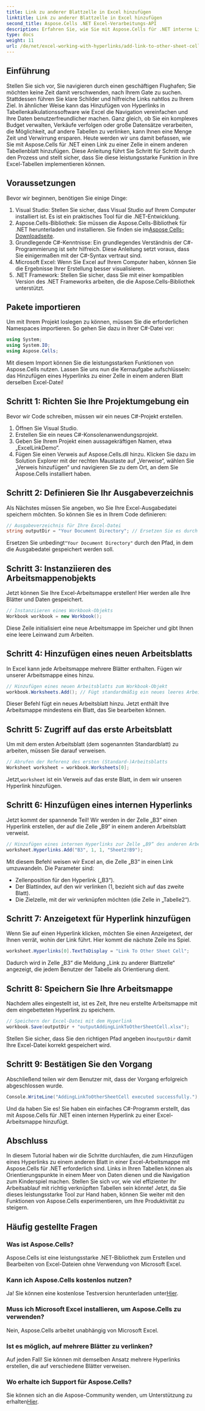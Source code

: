 ```yaml
---
title: Link zu anderer Blattzelle in Excel hinzufügen
linktitle: Link zu anderer Blattzelle in Excel hinzufügen
second_title: Aspose.Cells .NET Excel-Verarbeitungs-API
description: Erfahren Sie, wie Sie mit Aspose.Cells für .NET interne Links zu Zellen in Excel-Tabellen hinzufügen. Verbessern Sie mühelos die Navigation in Ihren Tabellen.
type: docs
weight: 11
url: /de/net/excel-working-with-hyperlinks/add-link-to-other-sheet-cell/
---
```

## Einführung
Stellen Sie sich vor, Sie navigieren durch einen geschäftigen Flughafen; Sie möchten keine Zeit damit verschwenden, nach Ihrem Gate zu suchen. Stattdessen führen Sie klare Schilder und hilfreiche Links nahtlos zu Ihrem Ziel. In ähnlicher Weise kann das Hinzufügen von Hyperlinks in Tabellenkalkulationssoftware wie Excel die Navigation vereinfachen und Ihre Daten benutzerfreundlicher machen. Ganz gleich, ob Sie ein komplexes Budget verwalten, Verkäufe verfolgen oder große Datensätze verarbeiten, die Möglichkeit, auf andere Tabellen zu verlinken, kann Ihnen eine Menge Zeit und Verwirrung ersparen. Heute werden wir uns damit befassen, wie Sie mit Aspose.Cells für .NET einen Link zu einer Zelle in einem anderen Tabellenblatt hinzufügen. Diese Anleitung führt Sie Schritt für Schritt durch den Prozess und stellt sicher, dass Sie diese leistungsstarke Funktion in Ihre Excel-Tabellen implementieren können.
## Voraussetzungen
Bevor wir beginnen, benötigen Sie einige Dinge:
1. Visual Studio: Stellen Sie sicher, dass Visual Studio auf Ihrem Computer installiert ist. Es ist ein praktisches Tool für die .NET-Entwicklung.
2. Aspose.Cells-Bibliothek: Sie müssen die Aspose.Cells-Bibliothek für .NET herunterladen und installieren. Sie finden sie im[Aspose Cells-Downloadseite](https://releases.aspose.com/cells/net/).
3. Grundlegende C#-Kenntnisse: Ein grundlegendes Verständnis der C#-Programmierung ist sehr hilfreich. Diese Anleitung setzt voraus, dass Sie einigermaßen mit der C#-Syntax vertraut sind.
4. Microsoft Excel: Wenn Sie Excel auf Ihrem Computer haben, können Sie die Ergebnisse Ihrer Erstellung besser visualisieren.
5. .NET Framework: Stellen Sie sicher, dass Sie mit einer kompatiblen Version des .NET Frameworks arbeiten, die die Aspose.Cells-Bibliothek unterstützt.
## Pakete importieren
Um mit Ihrem Projekt loslegen zu können, müssen Sie die erforderlichen Namespaces importieren. So gehen Sie dazu in Ihrer C#-Datei vor:
```csharp
using System;
using System.IO;
using Aspose.Cells;
```
Mit diesem Import können Sie die leistungsstarken Funktionen von Aspose.Cells nutzen. 
Lassen Sie uns nun die Kernaufgabe aufschlüsseln: das Hinzufügen eines Hyperlinks zu einer Zelle in einem anderen Blatt derselben Excel-Datei! 
## Schritt 1: Richten Sie Ihre Projektumgebung ein
Bevor wir Code schreiben, müssen wir ein neues C#-Projekt erstellen. 
1. Öffnen Sie Visual Studio.
2. Erstellen Sie ein neues C#-Konsolenanwendungsprojekt. 
3. Geben Sie Ihrem Projekt einen aussagekräftigen Namen, etwa „ExcelLinkDemo“.
4. Fügen Sie einen Verweis auf Aspose.Cells.dll hinzu. Klicken Sie dazu im Solution Explorer mit der rechten Maustaste auf „Verweise“, wählen Sie „Verweis hinzufügen“ und navigieren Sie zu dem Ort, an dem Sie Aspose.Cells installiert haben.
## Schritt 2: Definieren Sie Ihr Ausgabeverzeichnis
Als Nächstes müssen Sie angeben, wo Sie Ihre Excel-Ausgabedatei speichern möchten. So können Sie es in Ihrem Code definieren:
```csharp
// Ausgabeverzeichnis für Ihre Excel-Datei
string outputDir = "Your Document Directory"; // Ersetzen Sie es durch Ihr Verzeichnis
```
 Ersetzen Sie unbedingt`"Your Document Directory"` durch den Pfad, in dem die Ausgabedatei gespeichert werden soll.
## Schritt 3: Instanziieren des Arbeitsmappenobjekts
Jetzt können Sie Ihre Excel-Arbeitsmappe erstellen! Hier werden alle Ihre Blätter und Daten gespeichert.
```csharp
// Instanziieren eines Workbook-Objekts
Workbook workbook = new Workbook();
```
Diese Zeile initialisiert eine neue Arbeitsmappe im Speicher und gibt Ihnen eine leere Leinwand zum Arbeiten.
## Schritt 4: Hinzufügen eines neuen Arbeitsblatts
In Excel kann jede Arbeitsmappe mehrere Blätter enthalten. Fügen wir unserer Arbeitsmappe eines hinzu.
```csharp
// Hinzufügen eines neuen Arbeitsblatts zum Workbook-Objekt
workbook.Worksheets.Add(); // Fügt standardmäßig ein neues leeres Arbeitsblatt hinzu
```
Dieser Befehl fügt ein neues Arbeitsblatt hinzu. Jetzt enthält Ihre Arbeitsmappe mindestens ein Blatt, das Sie bearbeiten können.
## Schritt 5: Zugriff auf das erste Arbeitsblatt
Um mit dem ersten Arbeitsblatt (dem sogenannten Standardblatt) zu arbeiten, müssen Sie darauf verweisen.
```csharp
// Abrufen der Referenz des ersten (Standard-)Arbeitsblatts
Worksheet worksheet = workbook.Worksheets[0];
```
 Jetzt,`worksheet` ist ein Verweis auf das erste Blatt, in dem wir unseren Hyperlink hinzufügen.
## Schritt 6: Hinzufügen eines internen Hyperlinks
Jetzt kommt der spannende Teil! Wir werden in der Zelle „B3“ einen Hyperlink erstellen, der auf die Zelle „B9“ in einem anderen Arbeitsblatt verweist.
```csharp
// Hinzufügen eines internen Hyperlinks zur Zelle „B9“ des anderen Arbeitsblatts „Sheet2“
worksheet.Hyperlinks.Add("B3", 1, 1, "Sheet2!B9");
```
Mit diesem Befehl weisen wir Excel an, die Zelle „B3“ in einen Link umzuwandeln. Die Parameter sind:
- Zellenposition für den Hyperlink („B3“).
- Der Blattindex, auf den wir verlinken (1, bezieht sich auf das zweite Blatt).
- Die Zielzelle, mit der wir verknüpfen möchten (die Zelle in „Tabelle2“).
## Schritt 7: Anzeigetext für Hyperlink hinzufügen
Wenn Sie auf einen Hyperlink klicken, möchten Sie einen Anzeigetext, der Ihnen verrät, wohin der Link führt. Hier kommt die nächste Zeile ins Spiel.
```csharp
worksheet.Hyperlinks[0].TextToDisplay = "Link To Other Sheet Cell";
```
Dadurch wird in Zelle „B3“ die Meldung „Link zu anderer Blattzelle“ angezeigt, die jedem Benutzer der Tabelle als Orientierung dient.
## Schritt 8: Speichern Sie Ihre Arbeitsmappe
Nachdem alles eingestellt ist, ist es Zeit, Ihre neu erstellte Arbeitsmappe mit dem eingebetteten Hyperlink zu speichern.
```csharp
// Speichern der Excel-Datei mit dem Hyperlink
workbook.Save(outputDir + "outputAddingLinkToOtherSheetCell.xlsx");
```
 Stellen Sie sicher, dass Sie den richtigen Pfad angeben in`outputDir` damit Ihre Excel-Datei korrekt gespeichert wird.
## Schritt 9: Bestätigen Sie den Vorgang
Abschließend teilen wir dem Benutzer mit, dass der Vorgang erfolgreich abgeschlossen wurde.
```csharp
Console.WriteLine("AddingLinkToOtherSheetCell executed successfully.");
```
Und da haben Sie es! Sie haben ein einfaches C#-Programm erstellt, das mit Aspose.Cells für .NET einen internen Hyperlink zu einer Excel-Arbeitsmappe hinzufügt.
## Abschluss
In diesem Tutorial haben wir die Schritte durchlaufen, die zum Hinzufügen eines Hyperlinks zu einem anderen Blatt in einer Excel-Arbeitsmappe mit Aspose.Cells für .NET erforderlich sind. Links in Ihren Tabellen können als Orientierungspunkte in einem Meer von Daten dienen und die Navigation zum Kinderspiel machen. Stellen Sie sich vor, wie viel effizienter Ihr Arbeitsablauf mit richtig verknüpften Tabellen sein könnte! Jetzt, da Sie dieses leistungsstarke Tool zur Hand haben, können Sie weiter mit den Funktionen von Aspose.Cells experimentieren, um Ihre Produktivität zu steigern.
## Häufig gestellte Fragen
### Was ist Aspose.Cells?  
Aspose.Cells ist eine leistungsstarke .NET-Bibliothek zum Erstellen und Bearbeiten von Excel-Dateien ohne Verwendung von Microsoft Excel.
### Kann ich Aspose.Cells kostenlos nutzen?  
 Ja! Sie können eine kostenlose Testversion herunterladen unter[Hier](https://releases.aspose.com/).
### Muss ich Microsoft Excel installieren, um Aspose.Cells zu verwenden?  
Nein, Aspose.Cells arbeitet unabhängig von Microsoft Excel.
### Ist es möglich, auf mehrere Blätter zu verlinken?  
Auf jeden Fall! Sie können mit demselben Ansatz mehrere Hyperlinks erstellen, die auf verschiedene Blätter verweisen.
### Wo erhalte ich Support für Aspose.Cells?  
 Sie können sich an die Aspose-Community wenden, um Unterstützung zu erhalten[Hier](https://forum.aspose.com/c/cells/9).